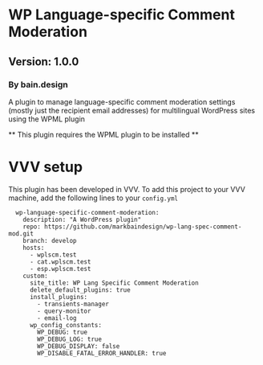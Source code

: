 # WP Language-specific Comment Moderation

## Version: 1.0.0

### By bain.design

A plugin to manage language-specific comment moderation settings (mostly just the recipient email addresses) for multilingual WordPress sites using the WPML plugin

** This plugin requires the WPML plugin to be installed **

# VVV setup
This plugin has been developed in VVV. To add this project to your VVV machine, add the following lines to your `config.yml` 

```
  wp-language-specific-comment-moderation:
    description: "A WordPress plugin"
    repo: https://github.com/markbaindesign/wp-lang-spec-comment-mod.git
    branch: develop
    hosts:
      - wplscm.test
      - cat.wplscm.test
      - esp.wplscm.test
    custom:
      site_title: WP Lang Specific Comment Moderation
      delete_default_plugins: true
      install_plugins:
        - transients-manager
        - query-monitor
        - email-log
      wp_config_constants:
        WP_DEBUG: true
        WP_DEBUG_LOG: true
        WP_DEBUG_DISPLAY: false
        WP_DISABLE_FATAL_ERROR_HANDLER: true
```